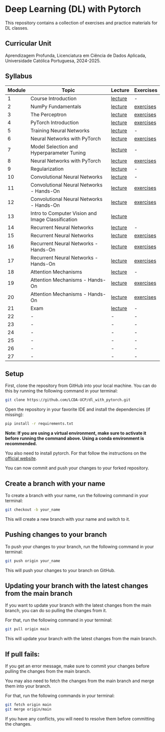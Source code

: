 # Deep Learning (DL) with Pytorch


This repository contains a collection of exercises and practice materials for DL classes.

## Curricular Unit
Aprendizagem Profunda, Licenciatura em Ciência de Dados Aplicada, Universidade Católica Portuguesa, 2024-2025.

## Syllabus

| **Module** | **Topic**                                         | **Lecture**                             | **Exercises**                          |
|------------|---------------------------------------------------|-----------------------------------------|----------------------------------------|
| 1          | Course Introduction                               | [lecture](lectures/DL-Session01.pdf)    | -                                      |
| 2          | NumPy Fundamentals                                | [lecture](lectures/DL-Session02.pdf)    | [exercises](exercises/session02)       |
| 3          | The Perceptron                                    | [lecture](lectures/DL-Session03.pdf)    | [exercises](exercises/session03)       |
| 4          | PyTorch Introduction                              | [lecture](lectures/DL-Session04.pdf)    | [exercises](exercises/session04)       |
| 5          | Training Neural Networks                          | [lecture](lectures/DL-Session05.pdf)    | -                                      |
| 6          | Neural Networks with PyTorch                      | [lecture](lectures/DL-Session06.pdf)    | [exercises](exercises/session06-08)    |
| 7          | Model Selection and Hyperparameter Tuning         | [lecture](lectures/DL-Session07.pdf)    | -                                      |
| 8          | Neural Networks with PyTorch                      | [lecture](lectures/DL-Session08.pdf)    | [exercises](exercises/session06-08)    |
| 9          | Regularization                                    | [lecture](lectures/DL-Session09.pdf)    | -                                      |
| 10         | Convolutional Neural Networks                     | [lecture](lectures/DL-Session10-11.pdf) | -                                      |
| 11         | Convolutional Neural Networks - Hands-On          | [lecture](lectures/DL-Session10-11.pdf) | [exercises](exercises/session11-12)    |
| 12         | Convolutional Neural Networks - Hands-On          | [lecture](lectures/DL-Session12.pdf)    | [exercises](exercises/session11-12)    |
| 13         | Intro to Computer Vision and Image Classification | [lecture](lectures/DL-Session13.pdf)    |                                        |
| 14         | Recurrent Neural Networks                         | [lecture](lectures/DL-Session14.pdf)    | -                                      |
| 15         | Recurrent Neural Networks                         | [lecture](lectures/DL-Session15.pdf)    | [exercises](exercises/session15-16-17) |
| 16         | Recurrent Neural Networks - Hands-On              | [lecture](lectures/DL-Session16.pdf)    | [exercises](exercises/session15-16-17) |
| 17         | Recurrent Neural Networks - Hands-On              | [lecture](lectures/DL-Session17.pdf)    | [exercises](exercises/session15-16-17) |
| 18         | Attention Mechanisms                              | [lecture](lectures/DL-Session18.pdf)    | -                                      |
| 19         | Attention Mechanisms - Hands-On                   | [lecture](lectures/DL-Session19.pdf)    | [exercises](exercises/session19-20)    |
| 20         | Attention Mechanisms - Hands-On                   | [lecture](lectures/DL-Session20.pdf)    | [exercises](exercises/session19-20)    |
| 21         | Exam                                              | [lecture](lectures/DL-Session21.pdf)    | -                                      |
| 22         | -                                                 | -                                       | -                                      |
| 23         | -                                                 | -                                       | -                                      |
| 24         | -                                                 | -                                       | -                                      |
| 25         | -                                                 | -                                       | -                                      |
| 26         | -                                                 | -                                       | -                                      |
| 27         | -                                                 | -                                       | -                                      |

## Setup

First, clone the repository from GitHub into your local machine. You can do this by running the following command in your terminal:

```bash
git clone https://github.com/LCDA-UCP/dl_with_pytorch.git
```

Open the repository in your favorite IDE and install the dependencies (if missing):
```bash
pip install -r requirements.txt
```

**Note: If you are using a virtual environment, make sure to activate it before running the command above. Using a conda environment is recommended.**

You also need to install pytorch. For that follow the instructions on the [official website](https://pytorch.org/get-started/locally/).

You can now commit and push your changes to your forked repository.

## Create a branch with your name

To create a branch with your name, run the following command in your terminal:

```bash
git checkout -b your_name
```

This will create a new branch with your name and switch to it.

## Pushing changes to your branch

To push your changes to your branch, run the following command in your terminal:

```bash
git push origin your_name
```

This will push your changes to your branch on GitHub.

## Updating your branch with the latest changes from the main branch

If you want to update your branch with the latest changes from the main branch, you can do so pulling the changes from it.

For that, run the following command in your terminal:

```bash
git pull origin main
```

This will update your branch with the latest changes from the main branch.

## If pull fails:

If you get an error message, make sure to commit your changes before pulling the changes from the main branch.

You may also need to fetch the changes from the main branch and merge them into your branch.

For that, run the following commands in your terminal:

```bash
git fetch origin main
git merge origin/main
```

If you have any conflicts, you will need to resolve them before committing the changes.
